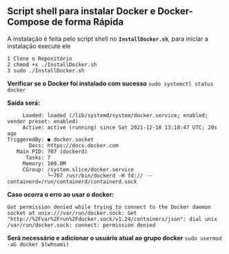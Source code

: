 ## Script shell para instalar Docker e Docker-Compose de forma Rápida

A instalação é feita pelo script shell no **`InstallDocker.sh`**, para iniciar a instalação execute ele


```
1 Clone o Repositório
2 chmod +x ./InstallDocker.sh
3 sudo ./InstallDocker.sh
```

**Verificar se o Docker foi instalado com sucesso**
`sudo systemctl status docker`

**Saída será:**
```docker.service - Docker Application Container Engine
     Loaded: loaded (/lib/systemd/system/docker.service; enabled; vendor preset: enabled)
     Active: active (running) since Sat 2021-12-18 13:18:47 UTC; 20s ago
TriggeredBy: ● docker.socket
       Docs: https://docs.docker.com
   Main PID: 707 (dockerd)
      Tasks: 7
     Memory: 109.0M
     CGroup: /system.slice/docker.service
             └─707 /usr/bin/dockerd -H fd:// --containerd=/run/containerd/containerd.sock
```


**Caso ocorra o erro ao usar o docker:**
```
Got permission denied while trying to connect to the Docker daemon socket at unix:///var/run/docker.sock: Get "http://%2Fvar%2Frun%2Fdocker.sock/v1.24/containers/json": dial unix /var/run/docker.sock: connect: permission denied
```
**Será necessário e adicionar o usuário atual ao grupo docker**
`sudo usermod -aG docker $(whoami)`
